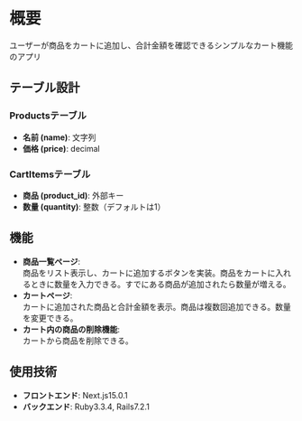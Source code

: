 # 概要
ユーザーが商品をカートに追加し、合計金額を確認できるシンプルなカート機能のアプリ

## テーブル設計
### Productsテーブル
- **名前 (name)**: 文字列
- **価格 (price)**: decimal
### CartItemsテーブル
- **商品 (product_id)**: 外部キー
- **数量 (quantity)**: 整数（デフォルトは1）

## 機能
- **商品一覧ページ**:  
  商品をリスト表示し、カートに追加するボタンを実装。商品をカートに入れるときに数量を入力できる。すでにある商品が追加されたら数量が増える。
- **カートページ**:  
  カートに追加された商品と合計金額を表示。商品は複数回追加できる。数量を変更できる。
- **カート内の商品の削除機能**:  
  カートから商品を削除できる。

## 使用技術
- **フロントエンド**: Next.js15.0.1
- **バックエンド**: Ruby3.3.4, Rails7.2.1
